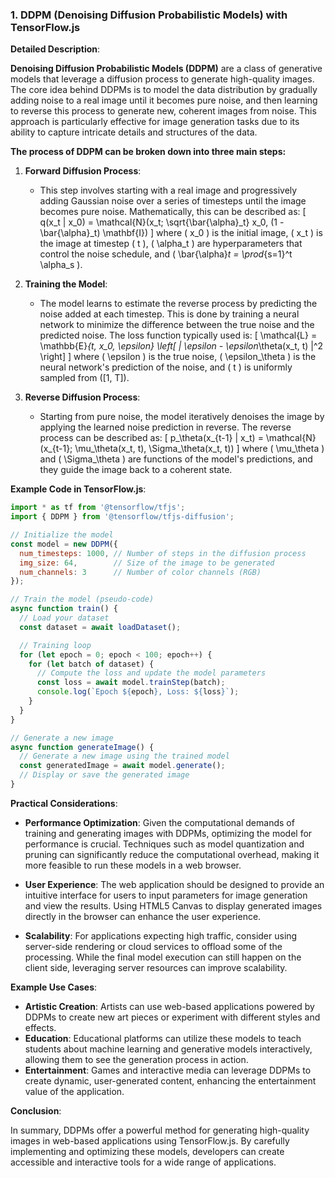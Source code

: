 ### 1. **DDPM (Denoising Diffusion Probabilistic Models) with TensorFlow.js**

**Detailed Description**:

**Denoising Diffusion Probabilistic Models (DDPM)** are a class of generative models that leverage a diffusion process to generate high-quality images. The core idea behind DDPMs is to model the data distribution by gradually adding noise to a real image until it becomes pure noise, and then learning to reverse this process to generate new, coherent images from noise. This approach is particularly effective for image generation tasks due to its ability to capture intricate details and structures of the data.

**The process of DDPM can be broken down into three main steps:**

1. **Forward Diffusion Process**:
   - This step involves starting with a real image and progressively adding Gaussian noise over a series of timesteps until the image becomes pure noise. Mathematically, this can be described as:
     \[
     q(x_t | x_0) = \mathcal{N}(x_t; \sqrt{\bar{\alpha}_t} x_0, (1 - \bar{\alpha}_t) \mathbf{I})
     \]
     where \( x_0 \) is the initial image, \( x_t \) is the image at timestep \( t \), \( \alpha_t \) are hyperparameters that control the noise schedule, and \( \bar{\alpha}_t = \prod_{s=1}^t \alpha_s \).

2. **Training the Model**:
   - The model learns to estimate the reverse process by predicting the noise added at each timestep. This is done by training a neural network to minimize the difference between the true noise and the predicted noise. The loss function typically used is:
     \[
     \mathcal{L} = \mathbb{E}_{t, x_0, \epsilon} \left[ \| \epsilon - \epsilon_\theta(x_t, t) \|^2 \right]
     \]
     where \( \epsilon \) is the true noise, \( \epsilon_\theta \) is the neural network's prediction of the noise, and \( t \) is uniformly sampled from \([1, T]\).

3. **Reverse Diffusion Process**:
   - Starting from pure noise, the model iteratively denoises the image by applying the learned noise prediction in reverse. The reverse process can be described as:
     \[
     p_\theta(x_{t-1} | x_t) = \mathcal{N}(x_{t-1}; \mu_\theta(x_t, t), \Sigma_\theta(x_t, t))
     \]
     where \( \mu_\theta \) and \( \Sigma_\theta \) are functions of the model's predictions, and they guide the image back to a coherent state.

**Example Code in TensorFlow.js**:

```javascript
import * as tf from '@tensorflow/tfjs';
import { DDPM } from '@tensorflow/tfjs-diffusion';

// Initialize the model
const model = new DDPM({
  num_timesteps: 1000, // Number of steps in the diffusion process
  img_size: 64,        // Size of the image to be generated
  num_channels: 3      // Number of color channels (RGB)
});

// Train the model (pseudo-code)
async function train() {
  // Load your dataset
  const dataset = await loadDataset();

  // Training loop
  for (let epoch = 0; epoch < 100; epoch++) {
    for (let batch of dataset) {
      // Compute the loss and update the model parameters
      const loss = await model.trainStep(batch);
      console.log(`Epoch ${epoch}, Loss: ${loss}`);
    }
  }
}

// Generate a new image
async function generateImage() {
  // Generate a new image using the trained model
  const generatedImage = await model.generate();
  // Display or save the generated image
}
```

**Practical Considerations**:

- **Performance Optimization**: Given the computational demands of training and generating images with DDPMs, optimizing the model for performance is crucial. Techniques such as model quantization and pruning can significantly reduce the computational overhead, making it more feasible to run these models in a web browser.

- **User Experience**: The web application should be designed to provide an intuitive interface for users to input parameters for image generation and view the results. Using HTML5 Canvas to display generated images directly in the browser can enhance the user experience.

- **Scalability**: For applications expecting high traffic, consider using server-side rendering or cloud services to offload some of the processing. While the final model execution can still happen on the client side, leveraging server resources can improve scalability.

**Example Use Cases**:

- **Artistic Creation**: Artists can use web-based applications powered by DDPMs to create new art pieces or experiment with different styles and effects.
- **Education**: Educational platforms can utilize these models to teach students about machine learning and generative models interactively, allowing them to see the generation process in action.
- **Entertainment**: Games and interactive media can leverage DDPMs to create dynamic, user-generated content, enhancing the entertainment value of the application.

**Conclusion**:

In summary, DDPMs offer a powerful method for generating high-quality images in web-based applications using TensorFlow.js. By carefully implementing and optimizing these models, developers can create accessible and interactive tools for a wide range of applications.

